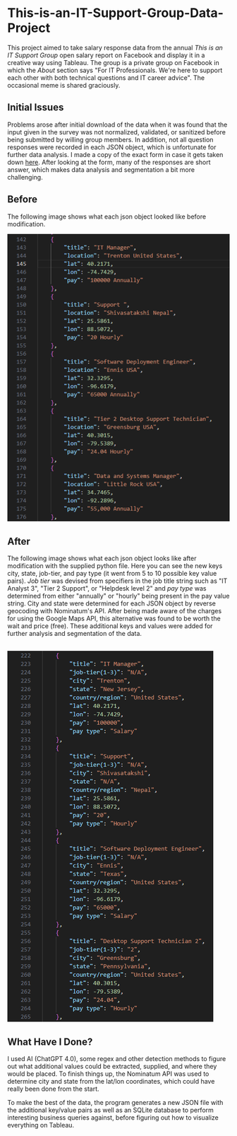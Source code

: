 # This-is-an-IT-Support-Group-Data-Project
This project aimed to take salary response data from the annual *This is an IT Support Group* open salary report on Facebook and display it in a creative way using Tableau. The group is a private group on Facebook in which the *About* section says "For IT Professionals. We're here to support each other with both technical questions and IT career advice". The occasional meme is shared graciously.

## Initial Issues
Problems arose after initial download of the data when it was found that the input given in the survey was not normalized, validated, or sanitized before being submitted by willing group members. In addition, not all question responses were recorded in each JSON object, which is unfortunate for further data analysis. I made a copy of the exact form in case it gets taken down [here](https://forms.gle/rUWZVSgBwfQni6xNA). After looking at the form, many of the responses are short answer, which makes data analysis and segmentation a bit more challenging. 

## Before
The following image shows what each json object looked like before modification. 


![Before Image](Images/Before.png)

## After
The following image shows what each json object looks like after modification with the supplied python file. Here you can see the new keys city, state, job-tier, and pay type (it went from 5 to 10 possible key value pairs). *Job tier* was devised from specifiers in the job title string such as "IT Analyst 3", "Tier 2 Support", or "Helpdesk level 2" and *pay type* was determined from either "annually" or "hourly" being present in the pay value string. City and state were determined for each JSON object by reverse geocoding with Nominatum's API.  After being made aware of the charges for using the Google Maps API, this alternative was found to be worth the wait and price (free). These additional keys and values were added for further analysis and segmentation of the data. <br> <br>


![After Image](Images/After.png)

## What Have I Done?
I used AI (ChatGPT 4.0), some regex and other detection methods to figure out what additional values could be extracted, supplied, and where they would be placed. To finish things up, the Nominatum API was used to determine city and state from the lat/lon coordinates, which could have really been done from the start. 

To make the best of the data, the program generates a new JSON file with the additional key/value pairs as well as an SQLite database to perform interesting business queries against, before figuring out how to visualize everything on Tableau. 




